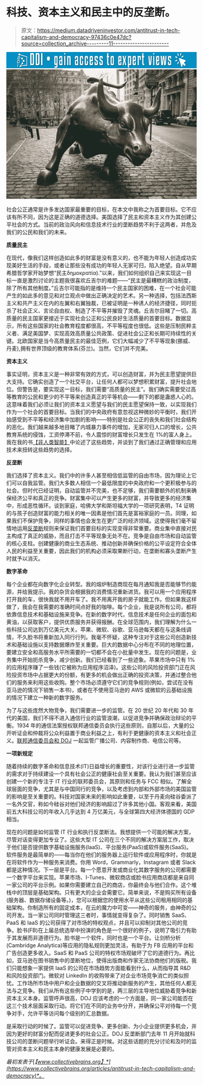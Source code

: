 # 科技、资本主义和民主中的反垄断。

> 原文：<https://medium.datadriveninvestor.com/antitrust-in-tech-capitalism-and-democracy-97436c0e47dc?source=collection_archive---------11----------------------->

[![](img/b5b57b58027e7b0973a52b91c608a80d.png)](http://www.track.datadriveninvestor.com/1B9E)![](img/35835c7ea121f216880f6b284e6bc526.png)

社会公正通常是许多发达国家最重要的目标，在本文中我称之为首要目标。它不应该有所不同，因为这是正确的道德选择。美国选择了民主和资本主义作为其创建公平社会的方式。当前的政治风向和信息技术行业的垄断趋势不利于这两者，并危及我们的公民和我们的未来。

**质量民主**

在现代，像我们这样创造如此多的财富是没有意义的，也不能为年轻人创造成功实现美好生活的手段，或者让那些没有成功的年轻人无家可归，陷入绝望。自从早期希腊哲学家开始梦想“民主δημοκρατία).”以来，我们如何组织自己来实现这一目标一直是激烈讨论的主题我很喜欢丘吉尔的难题——“民主是最糟糕的政治制度，除了所有其他制度。”丘吉尔可能指的是维持一个民主国家的困难，在一个社会可能产生的如此多的意见和对立观点中做出正确决定的艺术。另一种选择，包括法西斯主义和共产主义在内的左翼和右翼独裁，已被证明是一种诱人的经济捷径，同时扼杀了社会正义、言论自由权、制造了不平等并摧毁了灵魂。丘吉尔目睹了一切。高质量的民主国家更接近于实现社会公正和公民良好生活质量的首要目标。数据显示，所有这些国家的社会教育程度都很高，不平等程度也很低。这些是压制民粹主义者、满足美国梦、实现高效高质量公共政策、促进社会公正和长期可持续性的关键。北欧国家是当今高质量民主的最佳范例，它们大幅减少了不平等现象(挪威、丹麦),拥有世界顶级的教育体系(芬兰)。当然，它们并不完美。

**资本主义**

事实证明，资本主义是一种非常有效的方式，可以创造财富，并为民主愿望提供巨大支持。它确实创造了一个社交平台，让任何人都可以梦想积累财富，提升社会地位。但警告是，要实现这一目标，我们需要“高质量的民主”。我们确实需要受过高等教育的公民和更少的不平等来创造真正的平等机会——剩下的都是蛊惑人心的。这意味着我们必须让我们的资本主义愿望与我们的民主愿望保持一致，以实现我们作为一个社会的首要目标。当我们的中央政府有意忽视这种微妙的平衡时，我们开始感受到不平等和经济集中加剧的影响——特别是社会公正的丧失和我们社会结构的恶化。我们越来越多地目睹了内城暴力事件的增加，无家可归人口的增长，公共教育系统的侵蚀，工资停滞不前，令人震惊的财富增长只发生在 1%的富人身上。我在我的书[【非人类智能】](https://www.amazon.com/gp/product/B07L9GCXQ8?pf_rd_p=c2945051-950f-485c-b4df-15aac5223b10&pf_rd_r=CMWVG8ST908G6TS4BE75)中论述了这些趋势，并谈到了我们通过正确管理和应用技术来扭转这些趋势的选择。

**反垄断**

我们选择了资本主义。我们中的许多人甚至相信低监管的自由市场，因为理论上它们可以自我监管。我们大多数人相信一个最低限度的中央政府和一个更积极参与的社会。但时代已经证明，自动监管并不完美，也不足够，我们需要额外的机制来确保经济公平和真正的竞争。财富集中可以产生更多的财富，并导致更多的经济集中，形成恶性循环。谈到家庭，哈佛大学和斯坦福大学的一项研究表明，T4 证明的与孩子创造财富的能力相关的唯一因素是他们首先是富裕家庭的一员。同理，如果我们不保护竞争，同样的事情也会发生在更广泛的经济领域。这使得我们毫不留情地运用[反垄断](https://en.wikipedia.org/wiki/United_States_antitrust_law)规则来保证我们首要目标的实现变得非常重要。商业集中直接对民主构成了真正的威胁，而且打击不平等现象无处不在。竞争是自由市场和自动监管的核心支柱。创建健康的商业生态系统、推动创新并确保价格的公平设定符合全体人民的利益至关重要，因此我们的机构必须采取果断行动，在垄断和寡头垄断产生时就予以消灭。

**数字革命**

每个企业都在向数字化企业转型。我的熔炉制造商现在每月通知我是否能够节约能源，并给我提示。我的杂货会根据我的消费情况重新进货。我可以用一个应用程序打开我的车，很快我就不用开车了。我不用离开我的房子就能工作。但如果我这样做了，我会在我需要的准确时间点好我的咖啡。每个企业，我是说所有公司，都将依靠信息技术和基础设施来竞争。在新的数字时代，信息技术是任何企业的面包和黄油，以获取客户，提供优质服务并获得报酬。在全球范围内，我们理解为什么一些科技公司达到万亿美元大关。苹果、微软、谷歌、亚马逊每天都在与这条线调情，不久脸书将重新加入同行行列。我毫不怀疑，这种专注对于这些公司创造新技术和基础设施以支持数据爆炸至关重要。巨大的数据中心分布在不同的地理位置，要建立安全和高服务水平所需要的一切都不会在小批量中发生。现在的问题是，业务集中开始扼杀竞争，减少创新。我们已经看到了一些迹象。苹果市场中只有 1%的应用程序赚了一些钱(它被称为应用程序沼泽)。这些公司的风险投资部门正在风险投资市场中占据更大的份额，有更多的机会做出正确的投资决策，并通过整合他们的服务来利用这些收购。整个市场必须遵守它们的竞争规则(例如，尝试在没有亚马逊的情况下销售一本书)，或者在不使用亚马逊的 AWS 或微软的云基础设施的情况下建立一种新的数字服务。

为了与这些庞然大物竞争，我们需要进一步的监管。在 20 世纪 20 年代和 30 年代的美国，我们不得不进入通信行业的监管浪潮，以促进竞争并确保政治辩论的平衡。1934 年的通信法案授权联邦通信委员会执行这些原则，自那以后，大量的公开听证会和仲裁将公众利益置于商业利益之上，有利于更健康的资本主义和社会正义。[联邦通信委员会和 DOJ](https://transition.fcc.gov/osp/inc-report/INoC-26-Broadcast.pdf) 一起监管广播公司、内容制作商、电信公司等。

**一项新规定**

随着持续的数字革命和信息技术(IT)日益增长的重要性，对该行业进行进一步监管的需求对于持续建设一个具有社会公正的健康社会至关重要。我认为我们甚至应该创建一个新的专注于 IT 行业的联邦委员会，其原则和任务与 FCC 相似。了解全球层面的竞争，尤其是与中国同行的竞争，以及考虑到内部和外部市场的美国监管的影响是至关重要的。科技对国家未来的影响如此重要，以至于丹麦向硅谷委派了一名外交官，称如今硅谷对他们经济的影响超过了许多其他小国。客观来看，美国前五大科技公司的年收入几乎达到 4 万亿美元，与全球第四大经济体德国的 GDP 相当。

现在的问题是如何监管 IT 行业和执行反垄断法。我想提供一个可能的解决方案，尽管对话变得更加专业了。这些大型 IT 公司在三个不同的解决方案层工作，取决于他们是否提供数字基础设施服务(IaaS)、平台服务(PaaS)或软件服务(SaaS)。软件服务是最简单的——每当你在他们的服务器上运行软件或应用程序时，你就是在将软件作为一种服务来消费。你用 Word，Grammarly，Instagram 或者 Slack 都是这种情况。下一层是平台。每一个愿意开发或商业化其数字服务的公司都需要一个数字平台来实现。苹果市场、I-Tunes、微软商店或脸书应用商店都是来自同一家公司的平台示例。如果你需要建立自己的商店，你最终会与他们合作。这个堆栈中的顶层是基础架构。只有更大的企业会需要它。简单来说，不是购买所有设备(服务器、数据存储设备等。)，您可以根据您的使用水平从这些公司租用相同的基础架构。你制造所有的固定成本，在云的魔力中可变——神奇的服务，由神奇的公司开发。当一家公司同时管理这三者时，事情就变得复杂了。同时销售 SaaS、PaaS 和 IaaS 的公司获得了对市场的特权观点，并且可以抑制对其他公司的竞争。脸书(FB)在上届总统选举中扮演的角色是一个很好的例子，说明了吸引力有助于其发展而非道德行为。脸书是一个软件，同时也是一个平台。让剑桥分析(Cambridge Analytica)等应用的隐私规则更加灵活，有助于为 FB 应用的平台和广告创造更多收入。SaaS 和 PaaS 公司的特权市场观破坏了它的道德行为。再比如，亚马逊在图书销售中的垄断地位，使得出版商和作家无法协商他们的版税。我们只能想象一家提供 IaaS 的公司在市场趋势方面能看到什么，从而指导其 R&D 和风险投资部门。微软对 LinkedIn 的收购带来了对企业市场竞争消亡的类似担忧。工作场所市场中用户和企业数据的交叉将推动新服务的产生，其他任何人都无法与之竞争。我们从所有这些例子中学到的是，两三层的主导地位威胁着竞争和新资本主义本身。监管呼声很高，DOJ 应该考虑的一个方面是，同一家公司能否在这三个技术层面采取行动。将它们在不同的业务中分开，并确保公平对待每一个竞争对手，允许平等访问每个级别的汇总数据。

是采取行动的时候了。监管可以促进竞争、更多创新、为小企业提供更多机会，并因为更好的财富分配而促进更多的社会公正。DOJ 反垄断部门去年 11 月开始就科技公司的垄断问题举行听证会。来得正是时候。对这些话题的充分讨论和及时的监管对资本主义和民主本身的健康发展是必要的。

*最初发表于*[*【www.collectivebrains.org】*](https://www.collectivebrains.org/articles/antitrust-in-tech-capitalism-and-democracy)*。*